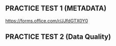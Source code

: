 ## PRACTICE TEST 1 (METADATA)

https://forms.office.com/r/JJfdGTX0Y0

## PRACTICE TEST 2 (Data Quality)

